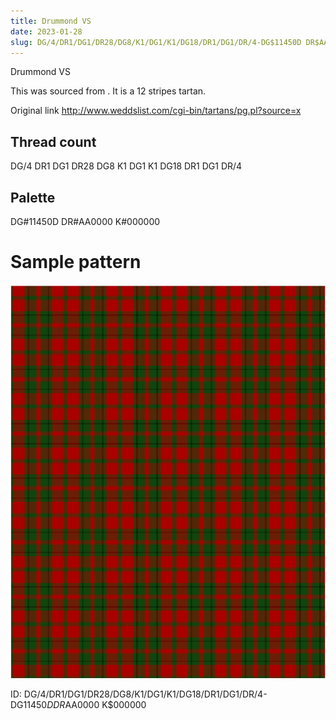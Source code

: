 ```yaml
---
title: Drummond VS
date: 2023-01-28
slug: DG/4/DR1/DG1/DR28/DG8/K1/DG1/K1/DG18/DR1/DG1/DR/4-DG$11450D DR$AA0000 K$000000
---
```

Drummond VS

This was sourced from <no value>.  It is a 12 stripes tartan.

Original link http://www.weddslist.com/cgi-bin/tartans/pg.pl?source=x

## Thread count
DG/4 DR1 DG1 DR28 DG8 K1 DG1 K1 DG18 DR1 DG1 DR/4

## Palette
DG#11450D DR#AA0000 K#000000

# Sample pattern

![Tartan detail](tartan.png "DG/4 DR1 DG1 DR28 DG8 K1 DG1 K1 DG18 DR1 DG1 DR/4 tartan")

ID: DG/4/DR1/DG1/DR28/DG8/K1/DG1/K1/DG18/DR1/DG1/DR/4-DG$11450D DR$AA0000 K$000000